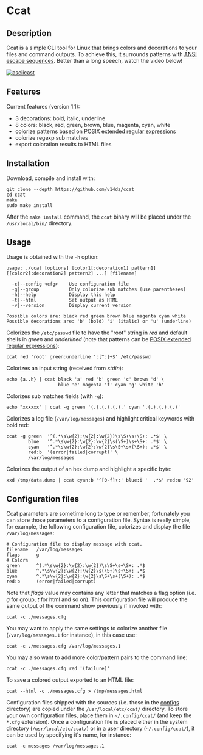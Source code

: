 # Ccat


## Description

Ccat is a simple CLI tool for Linux that brings colors and decorations to
your files and command outputs.  To achieve this, it surrounds patterns
with [ANSI escape sequences](https://en.wikipedia.org/wiki/ANSI_escape_code).
Better than a long speech, watch the video below!

[![asciicast](https://asciinema.org/a/DI0e612jZcNKz0nK1lNFf7S6S.svg)](https://asciinema.org/a/DI0e612jZcNKz0nK1lNFf7S6S)


## Features

Current features (version 1.1):

  - 3 decorations: bold, italic, underline
  - 8 colors: black, red, green, brown, blue, magenta, cyan, white
  - colorize patterns based on [POSIX extended regular expressions](https://www.gnu.org/software/findutils/manual/html_node/find_html/posix_002dextended-regular-expression-syntax.html)
  - colorize regexp sub matches
  - export coloration results to HTML files


## Installation

Download, compile and install with:

    git clone --depth https://github.com/v14dz/ccat
    cd ccat
    make
    sudo make install

After the `make install` command, the `ccat` binary will be placed under the
`/usr/local/bin/` directory.


## Usage

Usage is obtained with the `-h` option:

    usage: ./ccat [options] [color1[:decoration1] pattern1] [[color2[:decoration2] pattern2] ...] [filename]

      -c|--config <cfg>    Use configuration file
      -g|--group           Only colorize sub matches (use parentheses)
      -h|--help            Display this help
      -t|--html            Set output as HTML
      -v|--version         Display current version

    Possible colors are: black red green brown blue magenta cyan white
    Possible decorations are: 'b' (bold) 'i' (italic) or 'u' (underline)

Colorizes the `/etc/passwd` file to have the "root" string in *red* and
default shells in *green* and *underlined* (note that patterns can be
[POSIX extended regular expressions](https://www.gnu.org/software/findutils/manual/html_node/find_html/posix_002dextended-regular-expression-syntax.html)):

    ccat red 'root' green:underline ':[^:]+$' /etc/passwd

Colorizes an input string (received from *stdin*):

    echo {a..h} | ccat black 'a' red 'b' green 'c' brown 'd' \
                       blue 'e' magenta 'f' cyan 'g' white 'h'

Colorizes sub matches fields (with `-g`):

    echo "xxxxxx" | ccat -g green '(.).(.).(.).' cyan '.(.).(.).(.)'

Colorizes a log file (`/var/log/messages`) and highlight critical keywords
with bold red:

    ccat -g green  '^(.*\s\w{2}:\w{2}:\w{2})\s\S+\s+\S+: .*$' \
            blue   '^.*\s\w{2}:\w{2}:\w{2}\s(\S+)\s+\S+: .*$' \
            cyan   '^.*\s\w{2}:\w{2}:\w{2}\s\S+\s+(\S+): .*$' \
            red:b  '(error|failed|corrupt)' \
            /var/log/messages

Colorizes the output of an hex dump and highlight a specific byte:

    xxd /tmp/data.dump | ccat cyan:b '^[0-f]+:' blue:i '  .*$' red:u '92'


## Configuration files

Ccat parameters are sometime long to type or remember, fortunately you can
store those parameters to a configuration file.  Syntax is really simple,
for example, the following configuration file, colorizes and display the
file `/var/log/messages`:

    # Configuration file to display message with ccat.
    filename   /var/log/messages
    flags      g
    # Colors
    green      ^(.*\s\w{2}:\w{2}:\w{2})\s\S+\s+\S+: .*$
    blue       ^.*\s\w{2}:\w{2}:\w{2}\s(\S+)\s+\S+: .*$
    cyan       ^.*\s\w{2}:\w{2}:\w{2}\s\S+\s+(\S+): .*$
    red:b      (error|failed|corrupt)

Note that *flags* value may contains any letter that matches a flag option
(i.e. *g* for group, *t* for html and so on).  This configuration file will
produce the same output of the command show previously if invoked with:

    ccat -c ./messages.cfg

You may want to apply the same settings to colorize another file
(`/var/log/messages.1` for instance), in this case use:

    ccat -c ./messages.cfg /var/log/messages.1

You may also want to add more color/pattern pairs to the command line:

    ccat -c ./messages.cfg red '(failure)'

To save a colored output exported to an HTML file:

    ccat --html -c ./messages.cfg > /tmp/messages.html

Configuration files shipped with the sources (i.e. those in the
[configs](./configs/) directory) are copied under the
`/usr/local/etc/ccat/` directory.  To store your own configuration files,
place them in `~/.config/ccat/` (and keep the `*.cfg` extension).  Once
a configuration file is placed either in the system directory
(`/usr/local/etc/ccat/`) or in a user directory (`~/.config/ccat/`), it can
be used by specifying it's name, for instance:

    ccat -c messages /var/log/messages.1
